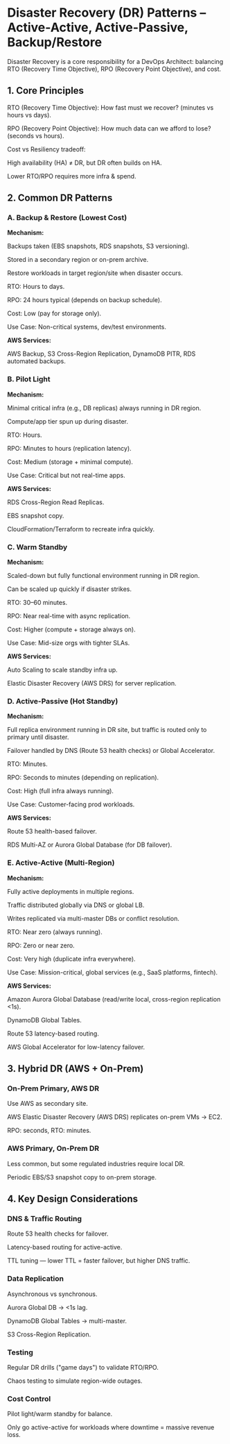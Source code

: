 # Disaster Recovery (DR) Patterns – Active-Active, Active-Passive, Backup/Restore

Disaster Recovery is a core responsibility for a DevOps Architect: balancing RTO (Recovery Time Objective), RPO (Recovery Point Objective), and cost.

## 1. Core Principles

RTO (Recovery Time Objective): How fast must we recover? (minutes vs hours vs days).

RPO (Recovery Point Objective): How much data can we afford to lose? (seconds vs hours).

Cost vs Resiliency tradeoff:

High availability (HA) ≠ DR, but DR often builds on HA.

Lower RTO/RPO requires more infra & spend.

## 2. Common DR Patterns

### A. Backup & Restore (Lowest Cost)

**Mechanism:**

Backups taken (EBS snapshots, RDS snapshots, S3 versioning).

Stored in a secondary region or on-prem archive.

Restore workloads in target region/site when disaster occurs.

RTO: Hours to days.

RPO: 24 hours typical (depends on backup schedule).

Cost: Low (pay for storage only).

Use Case: Non-critical systems, dev/test environments.

**AWS Services:**

AWS Backup, S3 Cross-Region Replication, DynamoDB PITR, RDS automated backups.

### B. Pilot Light

**Mechanism:**

Minimal critical infra (e.g., DB replicas) always running in DR region.

Compute/app tier spun up during disaster.

RTO: Hours.

RPO: Minutes to hours (replication latency).

Cost: Medium (storage + minimal compute).

Use Case: Critical but not real-time apps.

**AWS Services:**

RDS Cross-Region Read Replicas.

EBS snapshot copy.

CloudFormation/Terraform to recreate infra quickly.

### C. Warm Standby

**Mechanism:**

Scaled-down but fully functional environment running in DR region.

Can be scaled up quickly if disaster strikes.

RTO: 30–60 minutes.

RPO: Near real-time with async replication.

Cost: Higher (compute + storage always on).

Use Case: Mid-size orgs with tighter SLAs.

**AWS Services:**

Auto Scaling to scale standby infra up.

Elastic Disaster Recovery (AWS DRS) for server replication.

### D. Active-Passive (Hot Standby)

**Mechanism:**

Full replica environment running in DR site, but traffic is routed only to primary until disaster.

Failover handled by DNS (Route 53 health checks) or Global Accelerator.

RTO: Minutes.

RPO: Seconds to minutes (depending on replication).

Cost: High (full infra always running).

Use Case: Customer-facing prod workloads.

**AWS Services:**

Route 53 health-based failover.

RDS Multi-AZ or Aurora Global Database (for DB failover).

### E. Active-Active (Multi-Region)

**Mechanism:**

Fully active deployments in multiple regions.

Traffic distributed globally via DNS or global LB.

Writes replicated via multi-master DBs or conflict resolution.

RTO: Near zero (always running).

RPO: Zero or near zero.

Cost: Very high (duplicate infra everywhere).

Use Case: Mission-critical, global services (e.g., SaaS platforms, fintech).

**AWS Services:**

Amazon Aurora Global Database (read/write local, cross-region replication <1s).

DynamoDB Global Tables.

Route 53 latency-based routing.

AWS Global Accelerator for low-latency failover.

## 3. Hybrid DR (AWS + On-Prem)

### On-Prem Primary, AWS DR

Use AWS as secondary site.

AWS Elastic Disaster Recovery (AWS DRS) replicates on-prem VMs → EC2.

RPO: seconds, RTO: minutes.

### AWS Primary, On-Prem DR

Less common, but some regulated industries require local DR.

Periodic EBS/S3 snapshot copy to on-prem storage.

## 4. Key Design Considerations

### DNS & Traffic Routing

Route 53 health checks for failover.

Latency-based routing for active-active.

TTL tuning — lower TTL = faster failover, but higher DNS traffic.

### Data Replication

Asynchronous vs synchronous.

Aurora Global DB → <1s lag.

DynamoDB Global Tables → multi-master.

S3 Cross-Region Replication.

### Testing

Regular DR drills ("game days") to validate RTO/RPO.

Chaos testing to simulate region-wide outages.

### Cost Control

Pilot light/warm standby for balance.

Only go active-active for workloads where downtime = massive revenue loss.